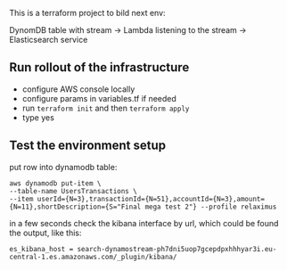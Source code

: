 This is a terraform project to bild next env:

DynomDB table with stream -> Lambda listening to the stream -> Elasticsearch service

## Run rollout of the infrastructure
* configure AWS console locally
* configure params in variables.tf if needed
* run `terraform init` and then `terraform apply`
* type yes

## Test the environment setup
put row into dynamodb table:
```
aws dynamodb put-item \
--table-name UsersTransactions \
--item userId={N=3},transactionId={N=51},accountId={N=3},amount={N=11},shortDescription={S="Final mega test 2"} --profile relaximus
``` 

in a few seconds check the kibana interface by url, which could be found the output, like this:
```
es_kibana_host = search-dynamostream-ph7dni5uop7gcepdpxhhhyar3i.eu-central-1.es.amazonaws.com/_plugin/kibana/
```